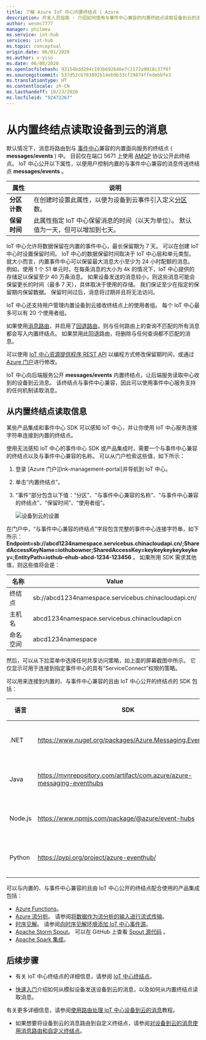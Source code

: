 ```yaml
---
title: 了解 Azure IoT 中心内置终结点 | Azure
description: 开发人员指南 - 介绍如何使用与事件中心兼容的内置终结点读取设备到云的消息。
author: wesmc7777
manager: philmea
ms.service: iot-hub
services: iot-hub
ms.topic: conceptual
origin.date: 06/01/2020
ms.author: v-yiso
ms.date: 06/08/2020
ms.openlocfilehash: 93154bdd294c193b692646e7c2172a9018c37f6f
ms.sourcegitcommit: 537d52cb783892b14eb9b33cf29874ffedebbfe3
ms.translationtype: HT
ms.contentlocale: zh-CN
ms.lasthandoff: 10/23/2020
ms.locfileid: "92472267"
---
```

# <a name="read-device-to-cloud-messages-from-the-built-in-endpoint"></a>从内置终结点读取设备到云的消息

默认情况下，消息将路由到与 [事件中心](/event-hubs/)兼容的内置面向服务的终结点 ( **messages/events** ) 中。 目前仅在端口 5671 上使用 [AMQP](https://www.amqp.org/) 协议公开此终结点。 IoT 中心公开以下属性，以便用户控制内置的与事件中心兼容的消息传送终结点 **messages/events** 。

| 属性            | 说明 |
| ------------------- | ----------- |
| **分区计数** | 在创建时设置此属性，以便为设备到云事件引入定义[分区](../event-hubs/event-hubs-features.md#partitions)数。 |
| **保留时间**  | 此属性指定 IoT 中心保留消息的时间（以天为单位）。 默认值为一天，但可以增加到七天。 |

IoT 中心允许将数据保留在内置的事件中心，最长保留期为 7 天。 可以在创建 IoT 中心时设置保留时间。 IoT 中心的数据保留时间取决于 IoT 中心层和单元类型。 就大小而言，内置事件中心可以保留最大消息大小至少为 24 小时配额的消息。 例如，使用 1 个 S1 单元时，在每条消息的大小为 4k 的情况下，IoT 中心提供的存储足以保留至少 40 万条消息。 如果设备发送的消息较小，则这些消息可能会保留更长的时间（最多 7 天），具体取决于使用的存储。 我们保证至少在指定的保留期内保留数据。 保留时间过后，消息将过期并且将无法访问。 

IoT 中心还支持用户管理内置设备到云接收终结点上的使用者组。 每个 IoT 中心最多可以有 20 个使用者组。

如果使用[消息路由](iot-hub-devguide-messages-d2c.md)，并启用了[回退路由](iot-hub-devguide-messages-d2c.md#fallback-route)，则与任何路由上的查询不匹配的所有消息都会写入内置终结点。 如果禁用此回退路由，将删除与任何查询都不匹配的消息。

可以使用 [IoT 中心资源提供程序 REST API](https://docs.microsoft.com/rest/api/iothub/iothubresource) 以编程方式修改保留期时间，或通过 [Azure 门户](https://portal.azure.cn)进行修改。

IoT 中心向后端服务公开 **messages/events** 内置终结点，让后端服务读取中心收到的设备到云消息。 该终结点与事件中心兼容，因此可以使用事件中心服务支持的任何机制读取消息。

## <a name="read-from-the-built-in-endpoint"></a>从内置终结点读取信息

某些产品集成和事件中心 SDK 可以感知 IoT 中心，并让你使用 IoT 中心服务连接字符串连接到内置的终结点。

使用无法感知 IoT 中心的事件中心 SDK 或产品集成时，需要一个与事件中心兼容的终结点以及与事件中心兼容的名称。 可以从门户检索这些值，如下所示：

1. 登录 [Azure 门户][lnk-management-portal]并导航到 IoT 中心。
2. 单击“内置终结点”。

3. “事件”部分包含以下值：“分区”、“与事件中心兼容的名称”、“与事件中心兼容的终结点”、“保留时间”、“使用者组”。    

    ![设备到云的设置](./media/iot-hub-devguide-messages-read-builtin/eventhubcompatible.png)

在门户中，“与事件中心兼容的终结点”字段包含完整的事件中心连接字符串，如下所示： **Endpoint=sb://abcd1234namespace.servicebus.chinacloudapi.cn/;SharedAccessKeyName=iothubowner;SharedAccessKey=keykeykeykeykeykey=;EntityPath=iothub-ehub-abcd-1234-123456** 。 如果所用 SDK 需求其他值，则这些值将会是：

| 名称 | Value |
| ---- | ----- |
| 终结点 | sb://abcd1234namespace.servicebus.chinacloudapi.cn/ |
| 主机名 | abcd1234namespace.servicebus.chinacloudapi.cn |
| 命名空间 | abcd1234namespace |

然后，可以从下拉菜单中选择任何共享访问策略，如上面的屏幕截图中所示。 它仅显示可用于连接到指定事件中心的具有“ServiceConnect”权限的策略。

可以用来连接到内置的、与事件中心兼容的且由 IoT 中心公开的终结点的 SDK 包括：

| 语言 | SDK | 示例 |
| -------- | --- | ------ |
| .NET | https://www.nuget.org/packages/Azure.Messaging.EventHubs | [快速入门](quickstart-send-telemetry-dotnet.md) |
| Java | https://mvnrepository.com/artifact/com.azure/azure-messaging-eventhubs | [快速入门](quickstart-send-telemetry-java.md) |
| Node.js | https://www.npmjs.com/package/@azure/event-hubs | [快速入门](quickstart-send-telemetry-node.md) |
| Python | https://pypi.org/project/azure-eventhub/ | [快速入门](quickstart-send-telemetry-python.md) |

可以与内置的、与事件中心兼容的且由 IoT 中心公开的终结点配合使用的产品集成包括：

* [Azure Functions](/azure-functions/)。 
* [Azure 流分析](/stream-analytics/)。 请参阅[将数据作为流分析的输入进行流式传输](../stream-analytics/stream-analytics-define-inputs.md#stream-data-from-iot-hub)。
* [时序见解](../time-series-insights/index.yml)。 请参阅[向时序见解环境添加 IoT 中心事件源](../time-series-insights/how-to-ingest-data-iot-hub.md)。
* [Apache Storm Spout](../hdinsight/storm/apache-storm-develop-csharp-event-hub-topology.md)。 可以在 GitHub 上查看 [Spout 源代码](https://github.com/apache/storm/tree/master/external/storm-eventhubs) 。
* [Apache Spark 集成](../hdinsight/spark/apache-spark-ipython-notebook-machine-learning.md)。

## <a name="next-steps"></a>后续步骤

* 有关 IoT 中心终结点的详细信息，请参阅 [IoT 中心终结点](iot-hub-devguide-endpoints.md)。

* [快速入门](quickstart-send-telemetry-node.md)介绍如何从模拟设备发送设备到云的消息，以及如何从内置终结点读取消息。 

有关更多详细信息，请参阅[使用路由处理 IoT 中心设备到云的消息](tutorial-routing.md)教程。

* 如果想要将设备到云的消息路由到自定义终结点，请参阅[对设备到云的消息使用消息路由和自定义终结点](iot-hub-devguide-messages-read-custom.md)。
